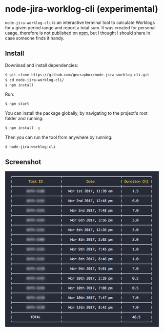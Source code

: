 # node-jira-worklog-cli (experimental)

`node-jira-worklog-cli` is an interactive terminal tool to calculate Worklogs for a given period range and report a total sum.
It was created for personal usage, therefore is not published on [npm](https://www.npmjs.com/), but I thought I should share in case someone finds it handy.

## Install

Download and install dependencies:

```sh
$ git clone https://github.com/georapbox/node-jira-worklog-cli.git
$ cd node-jira-worklog-cli/
$ npm install
```

Run:
```sh
$ npm start
```

You can install the package globally, by navigating to the project's root folder and running:
```sh
$ npm install -g
```

Then you can run the tool from anywhere by running:
```sh
$ node-jira-worklog-cli
```

## Screenshot

![Terminal Application Example](screenshots/screenshot.png)
